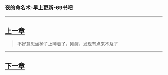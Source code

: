 ### 夜的命名术-早上更新-69书吧

--------
[上一章](./db35f81f28bd368369e52edb59f390e0.md)
--------


>
>
>
>不好意思坐椅子上睡着了，刚醒，发现有点来不及了
>
>

--------
[下一章](./5ff3eb276c08a8368df9f715b620d116.md)
--------
